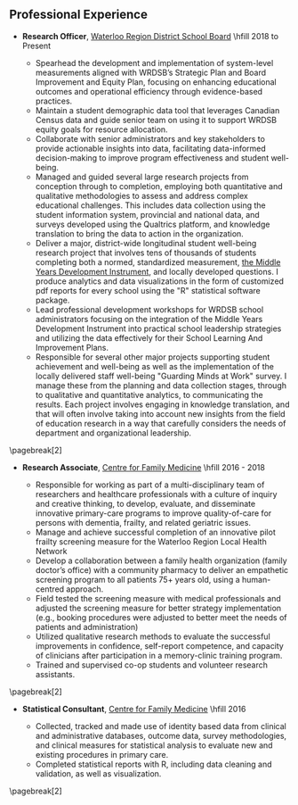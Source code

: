 ## Professional Experience

* **Research Officer**, [Waterloo Region District School Board](https://www.wrdsb.ca/about-the-wrdsb/research/) \hfill  2018 to Present

  + Spearhead the development and implementation of system-level measurements aligned with WRDSB’s Strategic Plan and Board Improvement and Equity Plan, focusing on enhancing educational outcomes and operational efficiency through evidence-based practices.
  + Maintain a student demographic data tool that leverages Canadian Census data and guide senior team on using it to support WRDSB equity goals for resource allocation.
  + Collaborate with senior administrators and key stakeholders to provide actionable insights into data, facilitating data-informed decision-making to improve program effectiveness and student well-being.
  + Managed and guided several large research projects from conception through to completion, employing both quantitative and qualitative methodologies to assess and address complex educational challenges. This includes data collection using the student information system, provincial and national data, and surveys developed using the Qualtrics platform, and knowledge translation to bring the data to action in the organization.
  + Deliver a major, district-wide longitudinal student well-being research project that involves tens of thousands of students completing both a normed, standardized measurement, [the Middle Years Development Instrument](https://earlylearning.ubc.ca/monitoring-system/mdi/mdi-overview/), and locally developed questions. I produce analytics and data visualizations in the form of customized pdf reports for every school using the "R" statistical software package.
  + Lead professional development workshops for WRDSB school administrators focusing on the integration of the Middle Years Development Instrument into practical school leadership strategies and utilizing the data effectively for their School Learning And Improvement Plans.
  + Responsible for several other major projects supporting student achievement and well-being as well as the implementation of the locally delivered staff well-being "Guarding Minds at Work" survey. I manage these from the planning and data collection stages, through to qualitative and quantitative analytics, to communicating the results. Each project involves engaging in knowledge translation, and that will often involve taking into account new insights from the field of education research in a way that carefully considers the needs of department and organizational leadership.

\pagebreak[2]

* **Research Associate**, [Centre for Family Medicine](https://family-medicine.ca/)  \hfill 2016 - 2018

  + Responsible for working as part of a multi-disciplinary team of researchers and healthcare professionals with a culture of inquiry and creative thinking, to develop, evaluate, and disseminate innovative primary-care programs to improve quality-of-care for persons with dementia, frailty, and related geriatric issues.
  + Manage and achieve successful completion of an innovative pilot frailty screening measure for the Waterloo Region Local Health Network
  + Develop a collaboration between a family health organization (family doctor’s office) with a community pharmacy to deliver an empathetic screening program to all patients 75+ years old, using a human-centred approach.
  + Field tested the screening measure with medical professionals and adjusted the screening measure for better strategy implementation (e.g., booking procedures were adjusted to better meet the needs of patients and administration)
  + Utilized qualitative research methods to evaluate the successful improvements in confidence, self-report competence, and capacity of clinicians after participation in a memory-clinic training program.
  + Trained and supervised co-op students and volunteer research assistants.

\pagebreak[2]

* **Statistical Consultant**, [Centre for Family Medicine](https://family-medicine.ca/)   \hfill 2016

  + Collected, tracked and made use of identity based data from clinical and administrative databases, outcome data, survey methodologies, and clinical measures for statistical analysis to evaluate new and existing procedures in primary care.
  + Completed statistical reports with R, including data cleaning and validation, as well as visualization.

\pagebreak[2]
